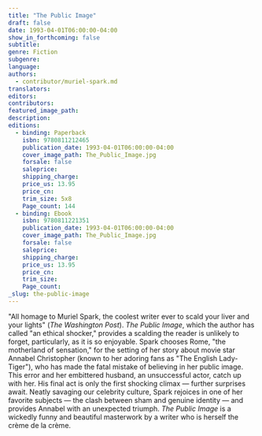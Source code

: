 ```yaml
---
title: "The Public Image"
draft: false
date: 1993-04-01T06:00:00-04:00
show_in_forthcoming: false
subtitle:
genre: Fiction
subgenre:
language:
authors:
  - contributor/muriel-spark.md
translators:
editors:
contributors:
featured_image_path:
description:
editions:
  - binding: Paperback
    isbn: 9780811212465
    publication_date: 1993-04-01T06:00:00-04:00
    cover_image_path: The_Public_Image.jpg
    forsale: false
    saleprice:
    shipping_charge:
    price_us: 13.95
    price_cn:
    trim_size: 5x8
    Page_count: 144
  - binding: Ebook
    isbn: 9780811221351
    publication_date: 1993-04-01T06:00:00-04:00
    cover_image_path: The_Public_Image.jpg
    forsale: false
    saleprice:
    shipping_charge:
    price_us: 13.95
    price_cn:
    trim_size:
    Page_count:
_slug: the-public-image
---
```


"All homage to Muriel Spark, the coolest writer ever to scald your liver and your lights" (_The Washington Post_). _The Public Image_, which the author has called "an ethical shocker," provides a scalding the reader is unlikely to forget, particularly, as it is so enjoyable. Spark chooses Rome, "the motherland of sensation," for the setting of her story about movie star Annabel Christopher (known to her adoring fans as "The English Lady-Tiger"), who has made the fatal mistake of believing in her public image. This error and her embittered husband, an unsuccessful actor, catch up with her. His final act is only the first shocking climax — further surprises await. Neatly savaging our celebrity culture, Spark rejoices in one of her favorite subjects — the clash between sham and genuine identity — and provides Annabel with an unexpected triumph. _The Public Image_ is a wickedly funny and beautiful masterwork by a writer who is herself the crème de la crème.

